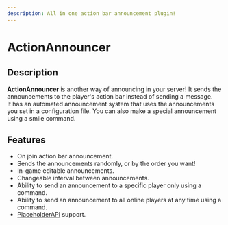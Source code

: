 ```yaml
---
description: All in one action bar announcement plugin!
---
```


# ActionAnnouncer

## Description

**ActionAnnouncer** is another way of announcing in your server! It sends the announcements to the player's action bar instead of sending a message.  
It has an automated announcement system that uses the announcements you set in a configuration file. You can also make a special announcement using a smile command.

## Features

* On join action bar announcement.
* Sends the announcements randomly, or by the order you want!
* In-game editable announcements.
* Changeable interval between announcements.
* Ability to send an announcement to a specific player only using a command.
* Ability to send an announcement to all online players at any time using a  command.
* [PlaceholderAPI](http://www.spigotmc.org/resources/clips-placeholderapi.6245/) support.

